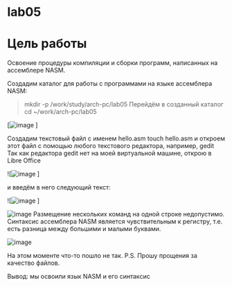 # lab05
Цель работы 
====
Освоение процедуры компиляции и сборки программ, написанных на ассемблере NASM.


Создадим каталог для работы с программами на языке ассемблера NASM:
> mkdir -p /work/study/arch-pc/lab05 
Перейдём в созданный каталог cd ~/work/arch-pc/lab05

[![image](https://user-images.githubusercontent.com/99801100/201494100-73c4b030-afc0-4028-bf5d-9ee61852e0f6.png)
]


Создадим текстовый файл с именем hello.asm touch hello.asm и откроем этот файл с помощью любого текстового редактора, например, gedit
Так как редактора gedit нет на моей виртуальной машине, открою в Libre Office

![![image](https://user-images.githubusercontent.com/99801100/201494117-93b2f807-c8de-4455-8e5d-2186f622ed37.png)
]

и введём в него следующий текст:

![![image](https://user-images.githubusercontent.com/99801100/201494138-ee224f9a-da7a-4685-9e02-131762a435b9.png)
]

![image](https://user-images.githubusercontent.com/99801100/201494152-2225b43a-f660-46d3-a30e-1de83cda532c.png)
Размещение нескольких команд на одной строке недопустимо. 
Синтаксис ассемблера NASM является чувствительным к регистру, т.е. есть разница между большими и малыми буквами.

![image](https://user-images.githubusercontent.com/99801100/201494171-93af4d48-e120-43b1-a9d1-899fd88c180b.png)


На этом моменте что-то пошло не так.
P.S. Прошу прощения за качество файлов.


Вывод: мы освоили язык NASM и его синтаксис 

 
 
 
 
